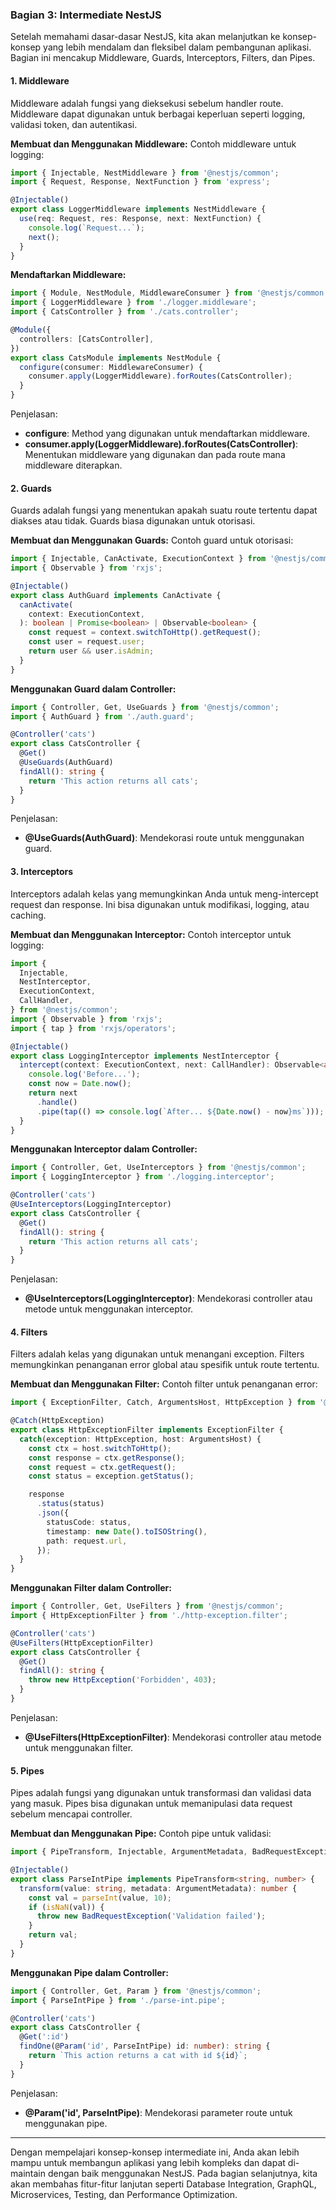 ### Bagian 3: Intermediate NestJS

Setelah memahami dasar-dasar NestJS, kita akan melanjutkan ke konsep-konsep yang lebih mendalam dan fleksibel dalam pembangunan aplikasi. Bagian ini mencakup Middleware, Guards, Interceptors, Filters, dan Pipes.

#### 1. Middleware
Middleware adalah fungsi yang dieksekusi sebelum handler route. Middleware dapat digunakan untuk berbagai keperluan seperti logging, validasi token, dan autentikasi.

**Membuat dan Menggunakan Middleware:**
Contoh middleware untuk logging:

```typescript
import { Injectable, NestMiddleware } from '@nestjs/common';
import { Request, Response, NextFunction } from 'express';

@Injectable()
export class LoggerMiddleware implements NestMiddleware {
  use(req: Request, res: Response, next: NextFunction) {
    console.log(`Request...`);
    next();
  }
}
```

**Mendaftarkan Middleware:**

```typescript
import { Module, NestModule, MiddlewareConsumer } from '@nestjs/common';
import { LoggerMiddleware } from './logger.middleware';
import { CatsController } from './cats.controller';

@Module({
  controllers: [CatsController],
})
export class CatsModule implements NestModule {
  configure(consumer: MiddlewareConsumer) {
    consumer.apply(LoggerMiddleware).forRoutes(CatsController);
  }
}
```

Penjelasan:
- **configure**: Method yang digunakan untuk mendaftarkan middleware.
- **consumer.apply(LoggerMiddleware).forRoutes(CatsController)**: Menentukan middleware yang digunakan dan pada route mana middleware diterapkan.

#### 2. Guards
Guards adalah fungsi yang menentukan apakah suatu route tertentu dapat diakses atau tidak. Guards biasa digunakan untuk otorisasi.

**Membuat dan Menggunakan Guards:**
Contoh guard untuk otorisasi:

```typescript
import { Injectable, CanActivate, ExecutionContext } from '@nestjs/common';
import { Observable } from 'rxjs';

@Injectable()
export class AuthGuard implements CanActivate {
  canActivate(
    context: ExecutionContext,
  ): boolean | Promise<boolean> | Observable<boolean> {
    const request = context.switchToHttp().getRequest();
    const user = request.user;
    return user && user.isAdmin;
  }
}
```

**Menggunakan Guard dalam Controller:**

```typescript
import { Controller, Get, UseGuards } from '@nestjs/common';
import { AuthGuard } from './auth.guard';

@Controller('cats')
export class CatsController {
  @Get()
  @UseGuards(AuthGuard)
  findAll(): string {
    return 'This action returns all cats';
  }
}
```

Penjelasan:
- **@UseGuards(AuthGuard)**: Mendekorasi route untuk menggunakan guard.

#### 3. Interceptors
Interceptors adalah kelas yang memungkinkan Anda untuk meng-intercept request dan response. Ini bisa digunakan untuk modifikasi, logging, atau caching.

**Membuat dan Menggunakan Interceptor:**
Contoh interceptor untuk logging:

```typescript
import {
  Injectable,
  NestInterceptor,
  ExecutionContext,
  CallHandler,
} from '@nestjs/common';
import { Observable } from 'rxjs';
import { tap } from 'rxjs/operators';

@Injectable()
export class LoggingInterceptor implements NestInterceptor {
  intercept(context: ExecutionContext, next: CallHandler): Observable<any> {
    console.log('Before...');
    const now = Date.now();
    return next
      .handle()
      .pipe(tap(() => console.log(`After... ${Date.now() - now}ms`)));
  }
}
```

**Menggunakan Interceptor dalam Controller:**

```typescript
import { Controller, Get, UseInterceptors } from '@nestjs/common';
import { LoggingInterceptor } from './logging.interceptor';

@Controller('cats')
@UseInterceptors(LoggingInterceptor)
export class CatsController {
  @Get()
  findAll(): string {
    return 'This action returns all cats';
  }
}
```

Penjelasan:
- **@UseInterceptors(LoggingInterceptor)**: Mendekorasi controller atau metode untuk menggunakan interceptor.

#### 4. Filters
Filters adalah kelas yang digunakan untuk menangani exception. Filters memungkinkan penanganan error global atau spesifik untuk route tertentu.

**Membuat dan Menggunakan Filter:**
Contoh filter untuk penanganan error:

```typescript
import { ExceptionFilter, Catch, ArgumentsHost, HttpException } from '@nestjs/common';

@Catch(HttpException)
export class HttpExceptionFilter implements ExceptionFilter {
  catch(exception: HttpException, host: ArgumentsHost) {
    const ctx = host.switchToHttp();
    const response = ctx.getResponse();
    const request = ctx.getRequest();
    const status = exception.getStatus();

    response
      .status(status)
      .json({
        statusCode: status,
        timestamp: new Date().toISOString(),
        path: request.url,
      });
  }
}
```

**Menggunakan Filter dalam Controller:**

```typescript
import { Controller, Get, UseFilters } from '@nestjs/common';
import { HttpExceptionFilter } from './http-exception.filter';

@Controller('cats')
@UseFilters(HttpExceptionFilter)
export class CatsController {
  @Get()
  findAll(): string {
    throw new HttpException('Forbidden', 403);
  }
}
```

Penjelasan:
- **@UseFilters(HttpExceptionFilter)**: Mendekorasi controller atau metode untuk menggunakan filter.

#### 5. Pipes
Pipes adalah fungsi yang digunakan untuk transformasi dan validasi data yang masuk. Pipes bisa digunakan untuk memanipulasi data request sebelum mencapai controller.

**Membuat dan Menggunakan Pipe:**
Contoh pipe untuk validasi:

```typescript
import { PipeTransform, Injectable, ArgumentMetadata, BadRequestException } from '@nestjs/common';

@Injectable()
export class ParseIntPipe implements PipeTransform<string, number> {
  transform(value: string, metadata: ArgumentMetadata): number {
    const val = parseInt(value, 10);
    if (isNaN(val)) {
      throw new BadRequestException('Validation failed');
    }
    return val;
  }
}
```

**Menggunakan Pipe dalam Controller:**

```typescript
import { Controller, Get, Param } from '@nestjs/common';
import { ParseIntPipe } from './parse-int.pipe';

@Controller('cats')
export class CatsController {
  @Get(':id')
  findOne(@Param('id', ParseIntPipe) id: number): string {
    return `This action returns a cat with id ${id}`;
  }
}
```

Penjelasan:
- **@Param('id', ParseIntPipe)**: Mendekorasi parameter route untuk menggunakan pipe.

---

Dengan mempelajari konsep-konsep intermediate ini, Anda akan lebih mampu untuk membangun aplikasi yang lebih kompleks dan dapat di-maintain dengan baik menggunakan NestJS. Pada bagian selanjutnya, kita akan membahas fitur-fitur lanjutan seperti Database Integration, GraphQL, Microservices, Testing, dan Performance Optimization.
